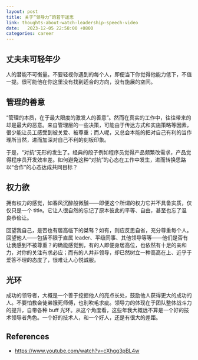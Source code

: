 ```yaml
---
layout: post
title: 关于“领导力”的若干迷思
link: thoughts-about-watch-leadership-speech-video
date:   2023-12-05 22:58:00 +0800
categories: career
---
```


## 丈夫未可轻年少

人的潜能不可衡量。不要轻视你遇到的每个人，即便当下你觉得他能力低下，不值一提。很可能他在你这里没有找到适合的方向，没有施展的空间。

## 管理的善意

“管理的本质，在于最大限度的激发人的善意”。然而在真实的工作中，往往带来的却是最大的恶意。来自管理层的一些决策，可能由于传达方式和实施策略等因素，很少能让员工感受到被关爱、被尊重；而人呢，又总会本能的把对自己有利的当作理所当然，进而加深对自己不利的刻板印象。

于是，“对抗”无形的发生了。经典的段子例如程序员觉得产品频繁改需求，产品觉得程序员开发效率差。如何避免这种“对抗”的心态在工作中发生，进而转换思路以“合作”的心态达成共同目标？

## 权力欲

拥有权力的感觉，如春风沉醉般微醺——即便这个所谓的权力它并不具备实质，仅仅只是一个 title。它让人很自然的忘记了原本彼此的平等、自由，甚至也忘了温良恭俭让。

回望我自己，是否也有居高临下的桀骜？如有，则应反思自省，充分尊重每个人。回望他人——包括不限于直属 leader、平级同事、其他领导等等——他们是否有让我感到不被尊重？的确能感觉到，有的人即便身居高位，也依然有十足的亲和力，对你的关注有求必应；而有的人并非领导，却已然树立一种高高在上、近乎于爱答不理的态度了，很难让人心悦诚服。

## 光环

成功的领导者，大概是一个善于挖掘他人的亮点长处，鼓励他人获得更大的成功的人。不要怕教会徒弟饿死师傅，也别吹毛求疵。领导力的体现在于团队整体战斗力的提升，自带各种 buff 光环。从这个角度看，这些年我大概远不算是一个好的技术领导者角色。一个好的技术人，和一个好人，还是有很大的差距。

## References

- <https://www.youtube.com/watch?v=cXhgg3pBL4w>
